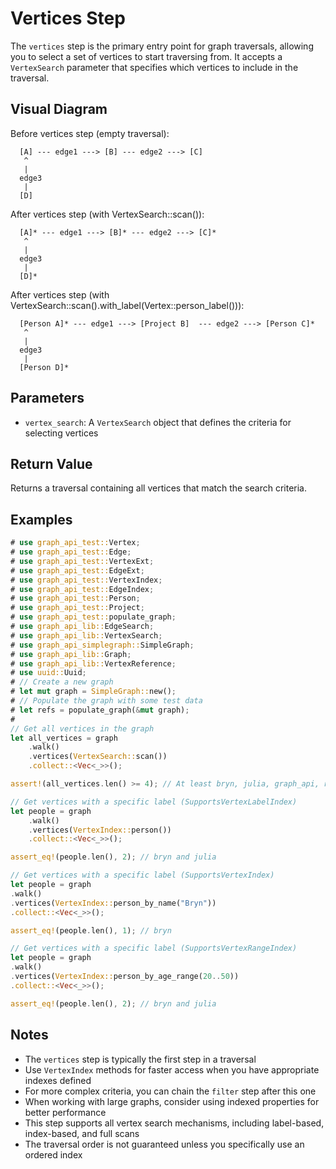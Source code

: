 # Vertices Step

The `vertices` step is the primary entry point for graph traversals, allowing you to select a set of vertices to start traversing from. It accepts a `VertexSearch` parameter that specifies which vertices to include in the traversal.

## Visual Diagram

Before vertices step (empty traversal):
```text
  [A] --- edge1 ---> [B] --- edge2 ---> [C]  
   ^                                         
   |                                         
  edge3                                       
   |                                         
  [D]                                        
```

After vertices step (with VertexSearch::scan()):
```text
  [A]* --- edge1 ---> [B]* --- edge2 ---> [C]*  
   ^                                         
   |                                         
  edge3                                       
   |                                         
  [D]*                                        
```

After vertices step (with VertexSearch::scan().with_label(Vertex::person_label())):
```text
  [Person A]* --- edge1 ---> [Project B]  --- edge2 ---> [Person C]*  
   ^                                         
   |                                         
  edge3                                       
   |                                         
  [Person D]*                                        
```

## Parameters

- `vertex_search`: A `VertexSearch` object that defines the criteria for selecting vertices

## Return Value

Returns a traversal containing all vertices that match the search criteria.

## Examples

```rust
# use graph_api_test::Vertex;
# use graph_api_test::Edge;
# use graph_api_test::VertexExt;
# use graph_api_test::EdgeExt;
# use graph_api_test::VertexIndex;
# use graph_api_test::EdgeIndex;
# use graph_api_test::Person;
# use graph_api_test::Project;
# use graph_api_test::populate_graph;
# use graph_api_lib::EdgeSearch;
# use graph_api_lib::VertexSearch;
# use graph_api_simplegraph::SimpleGraph;
# use graph_api_lib::Graph;
# use graph_api_lib::VertexReference;
# use uuid::Uuid;
# // Create a new graph
# let mut graph = SimpleGraph::new();
# // Populate the graph with some test data
# let refs = populate_graph(&mut graph);
# 
// Get all vertices in the graph
let all_vertices = graph
    .walk()
    .vertices(VertexSearch::scan())
    .collect::<Vec<_>>();

assert!(all_vertices.len() >= 4); // At least bryn, julia, graph_api, rust

// Get vertices with a specific label (SupportsVertexLabelIndex)
let people = graph
    .walk()
    .vertices(VertexIndex::person())
    .collect::<Vec<_>>();

assert_eq!(people.len(), 2); // bryn and julia

// Get vertices with a specific label (SupportsVertexIndex)
let people = graph
.walk()
.vertices(VertexIndex::person_by_name("Bryn"))
.collect::<Vec<_>>();

assert_eq!(people.len(), 1); // bryn

// Get vertices with a specific label (SupportsVertexRangeIndex)
let people = graph
.walk()
.vertices(VertexIndex::person_by_age_range(20..50))
.collect::<Vec<_>>();

assert_eq!(people.len(), 2); // bryn and julia

```

## Notes

- The `vertices` step is typically the first step in a traversal
- Use `VertexIndex` methods for faster access when you have appropriate indexes defined
- For more complex criteria, you can chain the `filter` step after this one
- When working with large graphs, consider using indexed properties for better performance
- This step supports all vertex search mechanisms, including label-based, index-based, and full scans
- The traversal order is not guaranteed unless you specifically use an ordered index